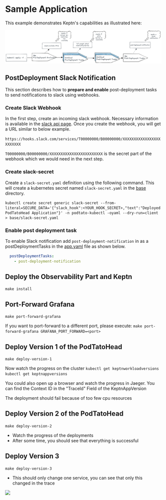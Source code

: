 # Sample Application

This example demonstrates Keptn's capabilities as illustrated here:

![img.png](assets/big-picture.png)

## PostDeployment Slack Notification

This section describes how to **prepare and enable** post-deployment tasks to send notifications to slack using webhooks.

### Create Slack Webhook

In the first step, create an incoming slack webhook.
Necessary information is available in the [slack api page](https://api.slack.com/messaging/webhooks).
Once you create the webhook, you will get a URL similar to below example.

`https://hooks.slack.com/services/T00000000/B00000000/XXXXXXXXXXXXXXXXXXXXXXXX`

`T00000000/B00000000/XXXXXXXXXXXXXXXXXXXXXXXX` is the secret part of the webhook which we would need in the next step.

### Create slack-secret

Create a `slack-secret.yaml` definition using the following command.
This will create a kubernetes secret named `slack-secret.yaml` in the [base](./base) directory.

```shell
kubectl create secret generic slack-secret --from-literal=SECURE_DATA='{"slack_hook":<YOUR_HOOK_SECRET>,"text":"Deployed PodTatoHead Application"}' -n podtato-kubectl -oyaml --dry-run=client > base/slack-secret.yaml
```

### Enable post deployment task

To enable Slack notification add `post-deployment-notification` in as a postDeploymentTasks in the
[app.yaml](base/app.yaml) file as shown below.

```yaml
  postDeploymentTasks:
    - post-deployment-notification
```

## Deploy the Observability Part and Keptn

```make install```

## Port-Forward Grafana

```make port-forward-grafana```

If you want to port-forward to a different port, please execute:
```make port-forward-grafana GRAFANA_PORT_FORWARD=<port>```

## Deploy Version 1 of the PodTatoHead

```make deploy-version-1```

Now watch the progress on the cluster
```kubectl get keptnworkloadversions```
```kubectl get keptnappversions```

You could also open up a browser and watch the progress in Jaeger.
You can find the Context ID in the "TraceId" Field of
the KeptnAppVersion

The deployment should fail because of too few cpu resources

## Deploy Version 2 of the PodTatoHead

```make deploy-version-2```

* Watch the progress of the deployments
* After some time, you should see that everything is successful

## Deploy Version 3

```make deploy-version-3```

* This should only change one service, you can see that only this changed in the trace

<!-- markdownlint-disable-next-line MD033 MD013 MD045 -->
<img referrerpolicy="no-referrer-when-downgrade" src="https://static.scarf.sh/a.png?x-pxid=858843d8-8da2-4ce5-a325-e5321c770a78" />
